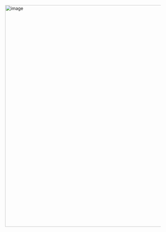 

<img width="1026" height="717" alt="image" src="https://github.com/user-attachments/assets/0c9ecf69-fbbd-4f01-a3e7-b4b567d0a2a5" />

